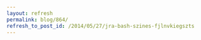```yaml
---
layout: refresh
permalink: blog/864/
refresh_to_post_id: /2014/05/27/jra-bash-szines-fjlnvkiegszts
---
```

